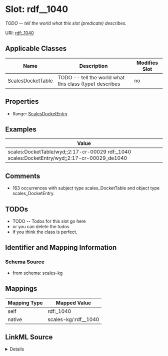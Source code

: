 

# Slot: rdf__1040


_TODO -- tell the world what this slot (predicate) describes._





URI: [rdf:_1040](http://www.w3.org/1999/02/22-rdf-syntax-ns#_1040)



<!-- no inheritance hierarchy -->





## Applicable Classes

| Name | Description | Modifies Slot |
| --- | --- | --- |
| [ScalesDocketTable](../classes/ScalesDocketTable.md) | TODO -- tell the world what this class (type) describes |  no  |







## Properties

* Range: [ScalesDocketEntry](../classes/ScalesDocketEntry.md)






## Examples

| Value |
| --- |
| scales:DocketTable/wyd;;2:17-cr-00029 rdf:_1040 scales:DocketEntry/wyd;;2:17-cr-00029_de1040 |

## Comments

* 163 occurrences with subject type scales_DocketTable and object type scales_DocketEntry.

## TODOs

* TODO -- Todos for this slot go here
* or you can delete the todos
* if you think the class is perfect.

## Identifier and Mapping Information







### Schema Source


* from schema: scales-kg




## Mappings

| Mapping Type | Mapped Value |
| ---  | ---  |
| self | rdf:_1040 |
| native | scales-kg/:rdf__1040 |




## LinkML Source

<details>
```yaml
name: rdf__1040
description: TODO -- tell the world what this slot (predicate) describes.
todos:
- TODO -- Todos for this slot go here
- or you can delete the todos
- if you think the class is perfect.
comments:
- 163 occurrences with subject type scales_DocketTable and object type scales_DocketEntry.
examples:
- value: scales:DocketTable/wyd;;2:17-cr-00029 rdf:_1040 scales:DocketEntry/wyd;;2:17-cr-00029_de1040
from_schema: scales-kg
rank: 1000
slot_uri: rdf:_1040
alias: rdf__1040
domain_of:
- scales_DocketTable
range: scales_DocketEntry

```
</details>